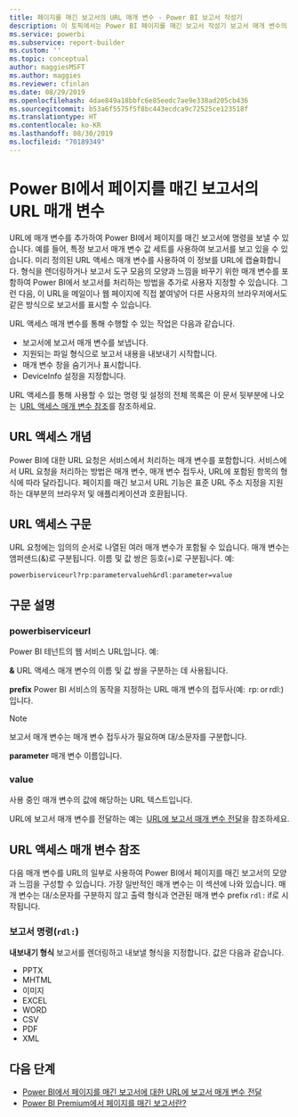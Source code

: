 ```yaml
---
title: 페이지를 매긴 보고서의 URL 매개 변수 - Power BI 보고서 작성기
description: 이 토픽에서는 Power BI 페이지를 매긴 보고서 작성기 보고서 매개 변수의 일반적인 용도, 설정할 수 있는 속성 등에 대해 설명합니다.
ms.service: powerbi
ms.subservice: report-builder
ms.custom: ''
ms.topic: conceptual
author: maggiesMSFT
ms.author: maggies
ms.reviewer: cfinlan
ms.date: 08/29/2019
ms.openlocfilehash: 4dae849a18bbfc6e85eedc7ae9e338ad205cb436
ms.sourcegitcommit: b53a6f5575f5f8bc443ecdca9c72525ce123518f
ms.translationtype: HT
ms.contentlocale: ko-KR
ms.lasthandoff: 08/30/2019
ms.locfileid: "70189349"
---
```

# <a name="url-parameters-in-paginated-reports-in-power-bi"></a>Power BI에서 페이지를 매긴 보고서의 URL 매개 변수

URL에 매개 변수를 추가하여 Power BI에서 페이지를 매긴 보고서에 명령을 보낼 수 있습니다. 예를 들어, 특정 보고서 매개 변수 값 세트를 사용하여 보고서를 보고 있을 수 있습니다. 미리 정의된 URL 액세스 매개 변수를 사용하여 이 정보를 URL에 캡슐화합니다. 형식을 렌더링하거나 보고서 도구 모음의 모양과 느낌을 바꾸기 위한 매개 변수를 포함하여 Power BI에서 보고서를 처리하는 방법을 추가로 사용자 지정할 수 있습니다. 그런 다음, 이 URL을 메일이나 웹 페이지에 직접 붙여넣어 다른 사용자의 브라우저에서도 같은 방식으로 보고서를 표시할 수 있습니다. 

URL 액세스 매개 변수를 통해 수행할 수 있는 작업은 다음과 같습니다. 

- 보고서에 보고서 매개 변수를 보냅니다. 
- 지원되는 파일 형식으로 보고서 내용을 내보내기 시작합니다. 
- 매개 변수 창을 숨기거나 표시합니다. 
- DeviceInfo 설정을 지정합니다. 

URL 액세스를 통해 사용할 수 있는 명령 및 설정의 전체 목록은 이 문서 뒷부분에 나오는  [URL 액세스 매개 변수 참조](#url-access-parameter-reference)를 참조하세요. 

## <a name="url-access-concepts"></a>URL 액세스 개념 

Power BI에 대한 URL 요청은 서비스에서 처리하는 매개 변수를 포함합니다. 서비스에서 URL 요청을 처리하는 방법은 매개 변수, 매개 변수 접두사, URL에 포함된 항목의 형식에 따라 달라집니다. 페이지를 매긴 보고서 URL 기능은 표준 URL 주소 지정을 지원하는 대부분의 브라우저 및 애플리케이션과 호환됩니다. 

## <a name="url-access-syntax"></a>URL 액세스 구문 

URL 요청에는 임의의 순서로 나열된 여러 매개 변수가 포함될 수 있습니다. 매개 변수는 앰퍼샌드(&)로 구분됩니다. 이름 및 값 쌍은 등호(=)로 구분됩니다. 예:

```
powerbiserviceurl?rp:parametervalueh&rdl:parameter=value  
```

## <a name="syntax-description"></a>구문 설명 

### <a name="powerbiserviceurl"></a>powerbiserviceurl 

Power BI 테넌트의 웹 서비스 URL입니다. 예: 

**&** URL 액세스 매개 변수의 이름 및 값 쌍을 구분하는 데 사용됩니다.

**prefix** Power BI 서비스의 동작을 지정하는 URL 매개 변수의 접두사(예:  rp: or rdl:)입니다. 

> [!NOTE]
> 보고서 매개 변수는 매개 변수 접두사가 필요하며 대/소문자를 구분합니다. 

**parameter** 매개 변수 이름입니다. 

### <a name="value"></a>value 

사용 중인 매개 변수의 값에 해당하는 URL 텍스트입니다. 

URL에 보고서 매개 변수를 전달하는 예는  [URL에 보고서 매개 변수 전달](report-builder-url-pass-parameters.md)을 참조하세요.

## <a name="url-access-parameter-reference"></a>URL 액세스 매개 변수 참조

다음 매개 변수를 URL의 일부로 사용하여 Power BI에서 페이지를 매긴 보고서의 모양과 느낌을 구성할 수 있습니다. 가장 일반적인 매개 변수는 이 섹션에 나와 있습니다. 매개 변수는 대/소문자를 구분하지 않고 출력 형식과 연관된 매개 변수 prefix `rdl:` if로 시작됩니다.  

### <a name="report-commands-rdl"></a>보고서 명령(`rdl:`) 

**내보내기 형식** 보고서를 렌더링하고 내보낼 형식을 지정합니다. 값은 다음과 같습니다. 
- PPTX 
- MHTML 
- 이미지 
- EXCEL 
- WORD 
- CSV 
- PDF 
- XML 

## <a name="next-steps"></a>다음 단계

- [Power BI에서 페이지를 매긴 보고서에 대한 URL에 보고서 매개 변수 전달](report-builder-url-pass-parameters.md)
- [Power BI Premium에서 페이지를 매긴 보고서란?](paginated-reports-report-builder-power-bi.md)